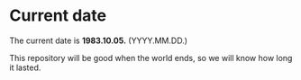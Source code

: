# Current date

The current date is **1983.10.05.** (YYYY.MM.DD.)

This repository will be good when the world ends, so we will know how long it lasted.